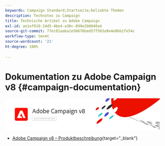 ```yaml
---
keywords: Campaign Standard;Startseite;beliebte Themen
description: Technotes zu Campaign
title: Technische Artikel zu Adobe Campaign
exl-id: ae1ef010-24d5-4be4-a30c-899e2b0040a4
source-git-commit: 77ec01aaba1e50676bed57f503a9e4e8bb1fe54c
workflow-type: tm+mt
source-wordcount: '21'
ht-degree: 100%

---
```


# Dokumentation zu Adobe Campaign v8 {#campaign-documentation}

![](assets/banner-documentationv8.png)

* [Adobe Campaign v8 – Produktbeschreibung](https://helpx.adobe.com/de/legal/product-descriptions/adobe-campaign-managed-cloud-services.html){target="_blank"}
